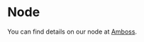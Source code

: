 # Node

You can find details on our node at [Amboss](https://amboss.space/node/036057de949c308f3f0116a3b993d4cf3de35dc312f11c961ac4f81ac78512fd7e).
